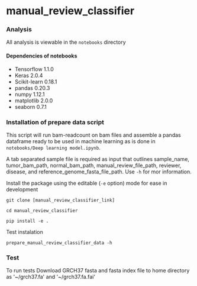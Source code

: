 # manual_review_classifier

### Analysis

All analysis is viewable in the `notebooks` directory


#### Dependencies of notebooks
* Tensorflow 1.1.0
* Keras 2.0.4
* Scikit-learn 0.18.1
* pandas 0.20.3
* numpy 1.12.1
* matplotlib 2.0.0
* seaborn 0.7.1

### Installation of prepare data script

This script will run bam-readcount on bam files and assemble a pandas dataframe ready to be 
used in machine learning as is done in `notebooks/Deep learning model.ipynb`.

A tab separated sample file is required as input that outlines sample_name,
tumor_bam_path, normal_bam_path, manual_review_file_path, reviewer, disease,
and reference_genome_fasta_file_path. Use `-h` for mor information.

Install the package using the editable (`-e` option) mode for ease in development

`git clone [manual_review_classifier_link]`

`cd manual_review_classifier`

`pip install -e .`

Test instalation 

`prepare_manual_review_classifier_data -h`

### Test

To run tests Download GRCH37 fasta and fasta index file to home directory as 
'\~/grch37.fa' and '\~/grch37.fa.fai'
